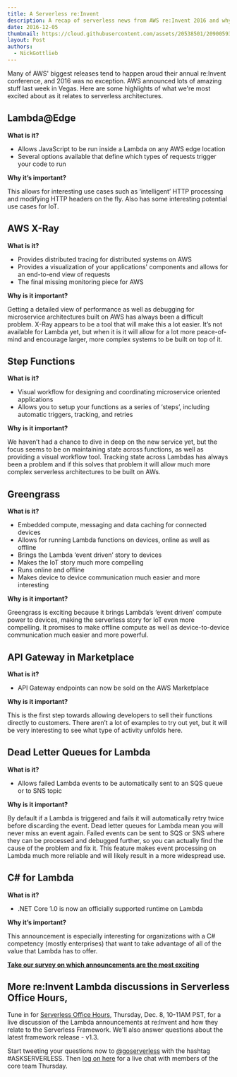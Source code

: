 ```yaml
---
title: A Serverless re:Invent
description: A recap of serverless news from AWS re:Invent 2016 and why it matters.
date: 2016-12-05
thumbnail: https://cloud.githubusercontent.com/assets/20538501/20900593/78e98710-baf4-11e6-9409-e05a55a70602.jpg
layout: Post
authors:
  - NickGottlieb
---
```


Many of AWS' biggest releases tend to happen aroud their annual re:Invent conference, and 2016 was no exception. AWS announced lots of amazing stuff last week in Vegas. Here are some highlights of what we're most excited about as it relates to serverless architectures.

## Lambda@Edge
**What is it?**
- Allows JavaScript to be run inside a Lambda on any AWS edge location
- Several options available that define which types of requests trigger your code to run

**Why it’s important?**

This allows for interesting use cases such as ‘intelligent’ HTTP processing and modifying HTTP headers on the fly. Also has some interesting potential use cases for IoT. 

## AWS X-Ray
**What is it?**
- Provides distributed tracing for distributed systems on AWS
- Provides a visualization of your applications' components and allows for an end-to-end view of requests 
- The final missing monitoring piece for AWS

**Why is it important?**

Getting a detailed view of performance as well as debugging for microservice architectures built on AWS has always been a difficult problem. X-Ray appears to be a tool that will make this a lot easier. It’s not available for Lambda yet, but when it is it will allow for a lot more peace-of-mind and encourage larger, more complex systems to be built on top of it. 

## Step Functions
**What is it?**
- Visual workflow for designing and coordinating microservice oriented applications 
- Allows you to setup your functions as a series of ‘steps’, including automatic triggers, tracking, and retries

**Why is it important?**

We haven’t had a chance to dive in deep on the new service yet, but the focus seems to be on maintaining state across functions, as well as providing a visual workflow tool. Tracking state across Lambdas has always been a problem and if this solves that problem it will allow much more complex serverless architectures to be built on AWs. 

## Greengrass
**What is it?**
- Embedded compute, messaging and data caching for connected devices
- Allows for running Lambda functions on devices, online as well as offline 
- Brings the Lambda ‘event driven’ story to devices
- Makes the IoT story much more compelling 
- Runs online and offline
- Makes device to device communication much easier and more interesting

**Why is it important?**

Greengrass is exciting because it brings Lambda’s ‘event driven’ compute power to devices, making the serverless story for IoT even more compelling. It promises to make offline compute as well as device-to-device communication much easier and more powerful.

## API Gateway in Marketplace
**What is it?**
- API Gateway endpoints can now be sold on the AWS Marketplace

**Why is it important?**

This is the first step towards allowing developers to sell their functions directly to customers. There aren’t a lot of examples to try out yet, but it will be very interesting to see what type of activity unfolds here. 

## Dead Letter Queues for Lambda
**What is it?**
 - Allows failed Lambda events to be automatically sent to an SQS queue or to SNS topic

**Why is it important?**

By default if a Lambda is triggered and fails it will automatically retry twice before discarding the event. Dead letter queues for Lambda mean you will never miss an event again. Failed events can be sent to SQS or SNS where they can be processed and debugged further, so you can actually find the cause of the problem and fix it. This feature makes event processing on Lambda much more reliable and will likely result in a more widespread use. 

## C# for Lambda
**What is it?**
- .NET Core 1.0 is now an officially supported runtime on Lambda

**Why it’s important?**

This announcement is especially interesting for organizations with a C# competency (mostly enterprises) that want to take advantage of all of the value that Lambda has to offer.


<a href="https://docs.google.com/forms/d/e/1FAIpQLSc9-7zPxecAFMNLghatahtTPVpIH19Aypv6tPWxH9sxuyjcug/viewform" target="_new"><strong>Take our survey on which announcements are the most exciting</strong><a/>



## More re:Invent Lambda discussions in Serverless Office Hours,  
Tune in for <a href="https://www.youtube.com/watch?v=IoW_IcvRTGM" target="_new">Serverless Office Hours</a>, Thursday, Dec. 8, 10-11AM PST, for a live discussion of the Lambda announcements at re:Invent and how they relate to the Serverless Framework. We'll also answer questions about the latest framework release - v1.3.

Start tweeting your questions now to <a href="https://twitter.com/goserverless" target="_new">@goserverless</a> with the hashtag #ASKSERVERLESS. Then <a href="https://www.youtube.com/watch?v=IoW_IcvRTGM" target="_new">log on here</a> for a live chat with members of the core team Thursday.

